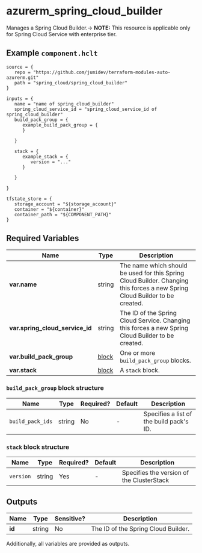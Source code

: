 # azurerm_spring_cloud_builder

Manages a Spring Cloud Builder.-> **NOTE:** This resource is applicable only for Spring Cloud Service with enterprise tier.

## Example `component.hclt`

```hcl
source = {
   repo = "https://github.com/jumidev/terraform-modules-auto-azurerm.git" 
   path = "spring_cloud/spring_cloud_builder" 
}

inputs = {
   name = "name of spring_cloud_builder" 
   spring_cloud_service_id = "spring_cloud_service_id of spring_cloud_builder" 
   build_pack_group = {
      example_build_pack_group = {
      }
  
   }
 
   stack = {
      example_stack = {
         version = "..."   
      }
  
   }
 
}

tfstate_store = {
   storage_account = "${storage_account}" 
   container = "${container}" 
   container_path = "${COMPONENT_PATH}" 
}

```

## Required Variables

| Name | Type |  Description |
| ---- | --------- |  ----------- |
| **var.name** | string |  The name which should be used for this Spring Cloud Builder. Changing this forces a new Spring Cloud Builder to be created. | 
| **var.spring_cloud_service_id** | string |  The ID of the Spring Cloud Service. Changing this forces a new Spring Cloud Builder to be created. | 
| **var.build_pack_group** | [block](#build_pack_group-block-structure) |  One or more `build_pack_group` blocks. | 
| **var.stack** | [block](#stack-block-structure) |  A `stack` block. | 

### `build_pack_group` block structure

| Name | Type | Required? | Default | Description |
| ---- | ---- | --------- | ------- | ----------- |
| `build_pack_ids` | string | No | - | Specifies a list of the build pack's ID. |

### `stack` block structure

| Name | Type | Required? | Default | Description |
| ---- | ---- | --------- | ------- | ----------- |
| `version` | string | Yes | - | Specifies the version of the ClusterStack |



## Outputs

| Name | Type | Sensitive? | Description |
| ---- | ---- | --------- | --------- |
| **id** | string | No  | The ID of the Spring Cloud Builder. | 

Additionally, all variables are provided as outputs.
